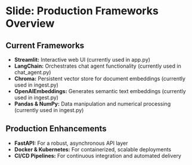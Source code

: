 # Slide: Production Frameworks Overview

## Current Frameworks
- **Streamlit:** Interactive web UI (currently used in app.py)
- **LangChain:** Orchestrates chat agent functionality (currently used in chat_agent.py)
- **Chroma:** Persistent vector store for document embeddings (currently used in ingest.py)
- **OpenAIEmbeddings:** Generates semantic text embeddings (currently used in ingest.py)
- **Pandas & NumPy:** Data manipulation and numerical processing (currently used in ingest.py)

## Production Enhancements
- **FastAPI:** For a robust, asynchronous API layer
- **Docker & Kubernetes:** For containerized, scalable deployments
- **CI/CD Pipelines:** For continuous integration and automated delivery
